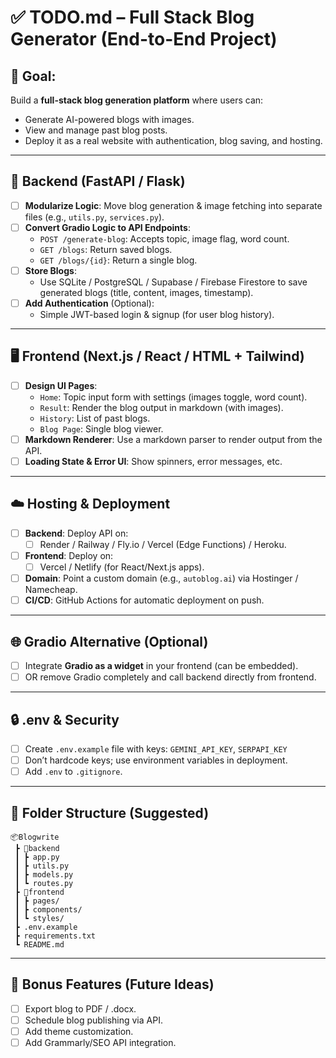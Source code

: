 
# ✅ TODO.md – Full Stack Blog Generator (End-to-End Project)

## 🎯 Goal:
Build a **full-stack blog generation platform** where users can:
- Generate AI-powered blogs with images.
- View and manage past blog posts.
- Deploy it as a real website with authentication, blog saving, and hosting.

---

## 🔧 Backend (FastAPI / Flask)
- [ ] **Modularize Logic**: Move blog generation & image fetching into separate files (e.g., `utils.py`, `services.py`).
- [ ] **Convert Gradio Logic to API Endpoints**:
  - `POST /generate-blog`: Accepts topic, image flag, word count.
  - `GET /blogs`: Return saved blogs.
  - `GET /blogs/{id}`: Return a single blog.
- [ ] **Store Blogs**:
  - Use SQLite / PostgreSQL / Supabase / Firebase Firestore to save generated blogs (title, content, images, timestamp).
- [ ] **Add Authentication** (Optional):
  - Simple JWT-based login & signup (for user blog history).

---

## 🖥️ Frontend (Next.js / React / HTML + Tailwind)
- [ ] **Design UI Pages**:
  - `Home`: Topic input form with settings (images toggle, word count).
  - `Result`: Render the blog output in markdown (with images).
  - `History`: List of past blogs.
  - `Blog Page`: Single blog viewer.
- [ ] **Markdown Renderer**: Use a markdown parser to render output from the API.
- [ ] **Loading State & Error UI**: Show spinners, error messages, etc.

---

## ☁️ Hosting & Deployment
- [ ] **Backend**: Deploy API on:
  - [ ] Render / Railway / Fly.io / Vercel (Edge Functions) / Heroku.
- [ ] **Frontend**: Deploy on:
  - [ ] Vercel / Netlify (for React/Next.js apps).
- [ ] **Domain**: Point a custom domain (e.g., `autoblog.ai`) via Hostinger / Namecheap.
- [ ] **CI/CD**: GitHub Actions for automatic deployment on push.

---

## 🌐 Gradio Alternative (Optional)
- [ ] Integrate **Gradio as a widget** in your frontend (can be embedded).
- [ ] OR remove Gradio completely and call backend directly from frontend.

---

## 🔒 .env & Security
- [ ] Create `.env.example` file with keys: `GEMINI_API_KEY`, `SERPAPI_KEY`
- [ ] Don’t hardcode keys; use environment variables in deployment.
- [ ] Add `.env` to `.gitignore`.

---

## 📁 Folder Structure (Suggested)
```
📦Blogwrite
 ┣ 📂backend
 ┃ ┣ app.py
 ┃ ┣ utils.py
 ┃ ┣ models.py
 ┃ ┗ routes.py
 ┣ 📂frontend
 ┃ ┣ pages/
 ┃ ┣ components/
 ┃ ┗ styles/
 ┣ .env.example
 ┣ requirements.txt
 ┗ README.md
```

---

## 📝 Bonus Features (Future Ideas)
- [ ] Export blog to PDF / .docx.
- [ ] Schedule blog publishing via API.
- [ ] Add theme customization.
- [ ] Add Grammarly/SEO API integration.

